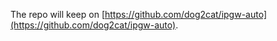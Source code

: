 The repo will keep on [https://github.com/dog2cat/ipgw-auto](https://github.com/dog2cat/ipgw-auto).
